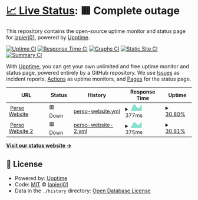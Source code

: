 # [📈 Live Status](https://lapierj01.github.io/uptime): <!--live status--> **🟥 Complete outage**

This repository contains the open-source uptime monitor and status page for [lapierj01](https://lapierj01.github.io/uptime), powered by [Upptime](https://github.com/upptime/upptime).

[![Uptime CI](https://github.com/lapierj01/uptime/workflows/Uptime%20CI/badge.svg)](https://github.com/lapierj01/uptime/actions?query=workflow%3A%22Uptime+CI%22)
[![Response Time CI](https://github.com/lapierj01/uptime/workflows/Response%20Time%20CI/badge.svg)](https://github.com/lapierj01/uptime/actions?query=workflow%3A%22Response+Time+CI%22)
[![Graphs CI](https://github.com/lapierj01/uptime/workflows/Graphs%20CI/badge.svg)](https://github.com/lapierj01/uptime/actions?query=workflow%3A%22Graphs+CI%22)
[![Static Site CI](https://github.com/lapierj01/uptime/workflows/Static%20Site%20CI/badge.svg)](https://github.com/lapierj01/uptime/actions?query=workflow%3A%22Static+Site+CI%22)
[![Summary CI](https://github.com/lapierj01/uptime/workflows/Summary%20CI/badge.svg)](https://github.com/lapierj01/uptime/actions?query=workflow%3A%22Summary+CI%22)

With [Upptime](https://upptime.js.org), you can get your own unlimited and free uptime monitor and status page, powered entirely by a GitHub repository. We use [Issues](https://github.com/lapierj01/uptime/issues) as incident reports, [Actions](https://github.com/lapierj01/uptime/actions) as uptime monitors, and [Pages](https://lapierj01.github.io/uptime) for the status page.

<!--start: status pages-->
<!-- This summary is generated by Upptime (https://github.com/upptime/upptime) -->
<!-- Do not edit this manually, your changes will be overwritten -->
<!-- prettier-ignore -->
| URL | Status | History | Response Time | Uptime |
| --- | ------ | ------- | ------------- | ------ |
| <img alt="" src="https://icons.duckduckgo.com/ip3/www.jonathanlapierre.ca.ico" height="13"> [Perso Website](https://www.jonathanlapierre.ca) | 🟥 Down | [perso-website.yml](https://github.com/lapierj01/uptime/commits/HEAD/history/perso-website.yml) | <details><summary><img alt="Response time graph" src="./graphs/perso-website/response-time-week.png" height="20"> 377ms</summary><br><a href="https://lapierj01.github.io/uptime/history/perso-website"><img alt="Response time 577" src="https://img.shields.io/endpoint?url=https%3A%2F%2Fraw.githubusercontent.com%2Flapierj01%2Fuptime%2FHEAD%2Fapi%2Fperso-website%2Fresponse-time.json"></a><br><a href="https://lapierj01.github.io/uptime/history/perso-website"><img alt="24-hour response time 0" src="https://img.shields.io/endpoint?url=https%3A%2F%2Fraw.githubusercontent.com%2Flapierj01%2Fuptime%2FHEAD%2Fapi%2Fperso-website%2Fresponse-time-day.json"></a><br><a href="https://lapierj01.github.io/uptime/history/perso-website"><img alt="7-day response time 377" src="https://img.shields.io/endpoint?url=https%3A%2F%2Fraw.githubusercontent.com%2Flapierj01%2Fuptime%2FHEAD%2Fapi%2Fperso-website%2Fresponse-time-week.json"></a><br><a href="https://lapierj01.github.io/uptime/history/perso-website"><img alt="30-day response time 350" src="https://img.shields.io/endpoint?url=https%3A%2F%2Fraw.githubusercontent.com%2Flapierj01%2Fuptime%2FHEAD%2Fapi%2Fperso-website%2Fresponse-time-month.json"></a><br><a href="https://lapierj01.github.io/uptime/history/perso-website"><img alt="1-year response time 545" src="https://img.shields.io/endpoint?url=https%3A%2F%2Fraw.githubusercontent.com%2Flapierj01%2Fuptime%2FHEAD%2Fapi%2Fperso-website%2Fresponse-time-year.json"></a></details> | <details><summary><a href="https://lapierj01.github.io/uptime/history/perso-website">30.80%</a></summary><a href="https://lapierj01.github.io/uptime/history/perso-website"><img alt="All-time uptime 86.33%" src="https://img.shields.io/endpoint?url=https%3A%2F%2Fraw.githubusercontent.com%2Flapierj01%2Fuptime%2FHEAD%2Fapi%2Fperso-website%2Fuptime.json"></a><br><a href="https://lapierj01.github.io/uptime/history/perso-website"><img alt="24-hour uptime 0.00%" src="https://img.shields.io/endpoint?url=https%3A%2F%2Fraw.githubusercontent.com%2Flapierj01%2Fuptime%2FHEAD%2Fapi%2Fperso-website%2Fuptime-day.json"></a><br><a href="https://lapierj01.github.io/uptime/history/perso-website"><img alt="7-day uptime 30.80%" src="https://img.shields.io/endpoint?url=https%3A%2F%2Fraw.githubusercontent.com%2Flapierj01%2Fuptime%2FHEAD%2Fapi%2Fperso-website%2Fuptime-week.json"></a><br><a href="https://lapierj01.github.io/uptime/history/perso-website"><img alt="30-day uptime 84.08%" src="https://img.shields.io/endpoint?url=https%3A%2F%2Fraw.githubusercontent.com%2Flapierj01%2Fuptime%2FHEAD%2Fapi%2Fperso-website%2Fuptime-month.json"></a><br><a href="https://lapierj01.github.io/uptime/history/perso-website"><img alt="1-year uptime 89.54%" src="https://img.shields.io/endpoint?url=https%3A%2F%2Fraw.githubusercontent.com%2Flapierj01%2Fuptime%2FHEAD%2Fapi%2Fperso-website%2Fuptime-year.json"></a></details>
| <img alt="" src="https://icons.duckduckgo.com/ip3/www.famillelapierre.com.ico" height="13"> [Perso Website 2](https://www.famillelapierre.com) | 🟥 Down | [perso-website-2.yml](https://github.com/lapierj01/uptime/commits/HEAD/history/perso-website-2.yml) | <details><summary><img alt="Response time graph" src="./graphs/perso-website-2/response-time-week.png" height="20"> 375ms</summary><br><a href="https://lapierj01.github.io/uptime/history/perso-website-2"><img alt="Response time 553" src="https://img.shields.io/endpoint?url=https%3A%2F%2Fraw.githubusercontent.com%2Flapierj01%2Fuptime%2FHEAD%2Fapi%2Fperso-website-2%2Fresponse-time.json"></a><br><a href="https://lapierj01.github.io/uptime/history/perso-website-2"><img alt="24-hour response time 0" src="https://img.shields.io/endpoint?url=https%3A%2F%2Fraw.githubusercontent.com%2Flapierj01%2Fuptime%2FHEAD%2Fapi%2Fperso-website-2%2Fresponse-time-day.json"></a><br><a href="https://lapierj01.github.io/uptime/history/perso-website-2"><img alt="7-day response time 375" src="https://img.shields.io/endpoint?url=https%3A%2F%2Fraw.githubusercontent.com%2Flapierj01%2Fuptime%2FHEAD%2Fapi%2Fperso-website-2%2Fresponse-time-week.json"></a><br><a href="https://lapierj01.github.io/uptime/history/perso-website-2"><img alt="30-day response time 381" src="https://img.shields.io/endpoint?url=https%3A%2F%2Fraw.githubusercontent.com%2Flapierj01%2Fuptime%2FHEAD%2Fapi%2Fperso-website-2%2Fresponse-time-month.json"></a><br><a href="https://lapierj01.github.io/uptime/history/perso-website-2"><img alt="1-year response time 564" src="https://img.shields.io/endpoint?url=https%3A%2F%2Fraw.githubusercontent.com%2Flapierj01%2Fuptime%2FHEAD%2Fapi%2Fperso-website-2%2Fresponse-time-year.json"></a></details> | <details><summary><a href="https://lapierj01.github.io/uptime/history/perso-website-2">30.81%</a></summary><a href="https://lapierj01.github.io/uptime/history/perso-website-2"><img alt="All-time uptime 76.03%" src="https://img.shields.io/endpoint?url=https%3A%2F%2Fraw.githubusercontent.com%2Flapierj01%2Fuptime%2FHEAD%2Fapi%2Fperso-website-2%2Fuptime.json"></a><br><a href="https://lapierj01.github.io/uptime/history/perso-website-2"><img alt="24-hour uptime 0.00%" src="https://img.shields.io/endpoint?url=https%3A%2F%2Fraw.githubusercontent.com%2Flapierj01%2Fuptime%2FHEAD%2Fapi%2Fperso-website-2%2Fuptime-day.json"></a><br><a href="https://lapierj01.github.io/uptime/history/perso-website-2"><img alt="7-day uptime 30.81%" src="https://img.shields.io/endpoint?url=https%3A%2F%2Fraw.githubusercontent.com%2Flapierj01%2Fuptime%2FHEAD%2Fapi%2Fperso-website-2%2Fuptime-week.json"></a><br><a href="https://lapierj01.github.io/uptime/history/perso-website-2"><img alt="30-day uptime 84.08%" src="https://img.shields.io/endpoint?url=https%3A%2F%2Fraw.githubusercontent.com%2Flapierj01%2Fuptime%2FHEAD%2Fapi%2Fperso-website-2%2Fuptime-month.json"></a><br><a href="https://lapierj01.github.io/uptime/history/perso-website-2"><img alt="1-year uptime 71.27%" src="https://img.shields.io/endpoint?url=https%3A%2F%2Fraw.githubusercontent.com%2Flapierj01%2Fuptime%2FHEAD%2Fapi%2Fperso-website-2%2Fuptime-year.json"></a></details>

<!--end: status pages-->

[**Visit our status website →**](https://lapierj01.github.io/uptime)

## 📄 License

- Powered by: [Upptime](https://github.com/upptime/upptime)
- Code: [MIT](./LICENSE) © [lapierj01](https://lapierj01.github.io/uptime)
- Data in the `./history` directory: [Open Database License](https://opendatacommons.org/licenses/odbl/1-0/)
